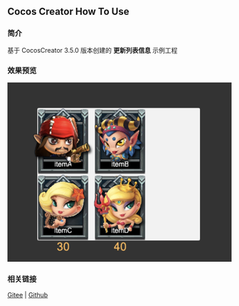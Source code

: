 ## Cocos Creator How To Use

### 简介

基于 CocosCreator 3.5.0 版本创建的 **更新列表信息** 示例工程

### 效果预览
![image](../../../image/202203/2022030206.png)

### 相关链接
[Gitee](https://gitee.com/mirrors_cocos-creator/demo-ui/tree/v3.0/assets/scene) | [Github](https://github.com/cocos-creator/demo-ui/tree/v3.0/assets/scene)